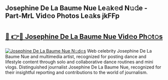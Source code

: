 ## Josephine De La Baume Nue Le𝚊k𝚎d N𝚞𝚍e - Part-MrL Vid𝚎o Photos Le𝚊ks jkFFp

# <h2><a href="http://fb2pvq.evod.top/?m=Josephine+De+La+Baume+Nue">🔗 👉🔴 Josephine De La Baume Nue Vid𝚎o Ph𝚘t𝚘s</a></h2>

[![Josephine De La Baume Nue N𝚞d𝚎s](https://i.imgur.com/8V9OHl7.gif)](http://fb2pvq.evod.top/?m=Josephine+De+La+Baume+Nue)
Web celebrity Josephine De La Baume Nue and multimedia artist, recognized for posting dance and lifestyle content through solo and collaborative dance routines and mini vlogs. Distinguished journalist Josephine De La Baume Nue, recognized for their insightful reporting and contributions to the world of journalism. 
